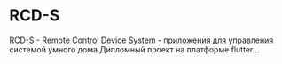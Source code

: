 # RCD-S
RCD-S - Remote Control Device System - приложения для управления системой умного дома
Дипломный проект на платформе flutter...
